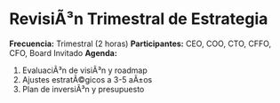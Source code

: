 ﻿# RevisiÃ³n Trimestral de Estrategia
**Frecuencia:** Trimestral (2 horas)
**Participantes:** CEO, COO, CTO, CFFO, CFO, Board Invitado
**Agenda:**
1. EvaluaciÃ³n de visiÃ³n y roadmap
2. Ajustes estratÃ©gicos a 3-5 aÃ±os
3. Plan de inversiÃ³n y presupuesto

